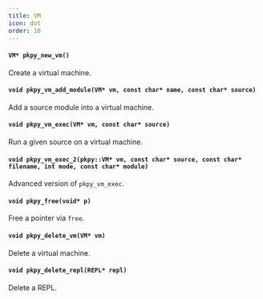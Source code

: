 ```yaml
---
title: VM
icon: dot
order: 10
---
```


#### `VM* pkpy_new_vm()`

Create a virtual machine.

#### `void pkpy_vm_add_module(VM* vm, const char* name, const char* source)`

Add a source module into a virtual machine.

#### `void pkpy_vm_exec(VM* vm, const char* source)`

Run a given source on a virtual machine.

#### `void pkpy_vm_exec_2(pkpy::VM* vm, const char* source, const char* filename, int mode, const char* module)`

Advanced version of `pkpy_vm_exec`.

#### `void pkpy_free(void* p)`

Free a pointer via `free`.

#### `void pkpy_delete_vm(VM* vm)`

Delete a virtual machine.

#### `void pkpy_delete_repl(REPL* repl)`

Delete a REPL.